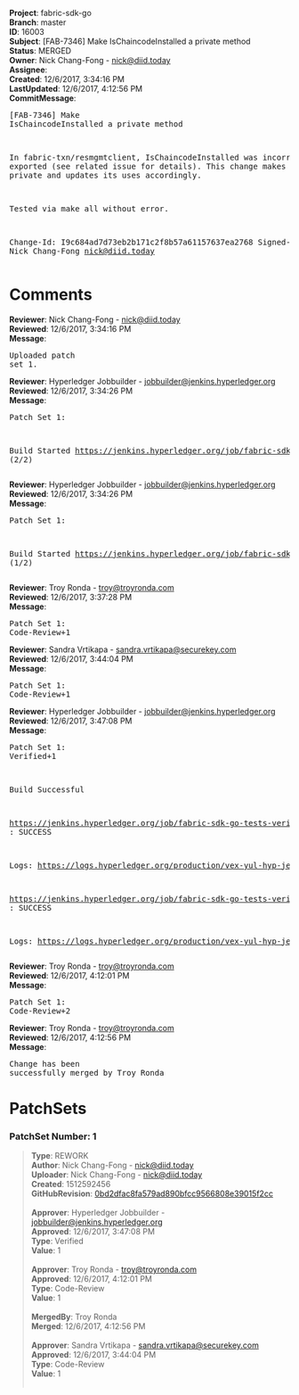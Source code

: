 <strong>Project</strong>: fabric-sdk-go<br><strong>Branch</strong>: master<br><strong>ID</strong>: 16003<br><strong>Subject</strong>: [FAB-7346] Make IsChaincodeInstalled a private method<br><strong>Status</strong>: MERGED<br><strong>Owner</strong>: Nick Chang-Fong - nick@diid.today<br><strong>Assignee</strong>:<br><strong>Created</strong>: 12/6/2017, 3:34:16 PM<br><strong>LastUpdated</strong>: 12/6/2017, 4:12:56 PM<br><strong>CommitMessage</strong>:<br><pre>[FAB-7346] Make IsChaincodeInstalled a private method

In fabric-txn/resmgmtclient, IsChaincodeInstalled was incorrectly
exported (see related issue for details). This change makes the method
private and updates its uses accordingly.

Tested via make all without error.

Change-Id: I9c684ad7d73eb2b171c2f8b57a61157637ea2768
Signed-off-by: Nick Chang-Fong <nick@diid.today>
</pre><h1>Comments</h1><strong>Reviewer</strong>: Nick Chang-Fong - nick@diid.today<br><strong>Reviewed</strong>: 12/6/2017, 3:34:16 PM<br><strong>Message</strong>: <pre>Uploaded patch set 1.</pre><strong>Reviewer</strong>: Hyperledger Jobbuilder - jobbuilder@jenkins.hyperledger.org<br><strong>Reviewed</strong>: 12/6/2017, 3:34:26 PM<br><strong>Message</strong>: <pre>Patch Set 1:

Build Started https://jenkins.hyperledger.org/job/fabric-sdk-go-tests-verify-s390x/766/ (2/2)</pre><strong>Reviewer</strong>: Hyperledger Jobbuilder - jobbuilder@jenkins.hyperledger.org<br><strong>Reviewed</strong>: 12/6/2017, 3:34:26 PM<br><strong>Message</strong>: <pre>Patch Set 1:

Build Started https://jenkins.hyperledger.org/job/fabric-sdk-go-tests-verify-x86_64/896/ (1/2)</pre><strong>Reviewer</strong>: Troy Ronda - troy@troyronda.com<br><strong>Reviewed</strong>: 12/6/2017, 3:37:28 PM<br><strong>Message</strong>: <pre>Patch Set 1: Code-Review+1</pre><strong>Reviewer</strong>: Sandra Vrtikapa - sandra.vrtikapa@securekey.com<br><strong>Reviewed</strong>: 12/6/2017, 3:44:04 PM<br><strong>Message</strong>: <pre>Patch Set 1: Code-Review+1</pre><strong>Reviewer</strong>: Hyperledger Jobbuilder - jobbuilder@jenkins.hyperledger.org<br><strong>Reviewed</strong>: 12/6/2017, 3:47:08 PM<br><strong>Message</strong>: <pre>Patch Set 1: Verified+1

Build Successful 

https://jenkins.hyperledger.org/job/fabric-sdk-go-tests-verify-s390x/766/ : SUCCESS

Logs: https://logs.hyperledger.org/production/vex-yul-hyp-jenkins-3/fabric-sdk-go-tests-verify-s390x/766

https://jenkins.hyperledger.org/job/fabric-sdk-go-tests-verify-x86_64/896/ : SUCCESS

Logs: https://logs.hyperledger.org/production/vex-yul-hyp-jenkins-3/fabric-sdk-go-tests-verify-x86_64/896</pre><strong>Reviewer</strong>: Troy Ronda - troy@troyronda.com<br><strong>Reviewed</strong>: 12/6/2017, 4:12:01 PM<br><strong>Message</strong>: <pre>Patch Set 1: Code-Review+2</pre><strong>Reviewer</strong>: Troy Ronda - troy@troyronda.com<br><strong>Reviewed</strong>: 12/6/2017, 4:12:56 PM<br><strong>Message</strong>: <pre>Change has been successfully merged by Troy Ronda</pre><h1>PatchSets</h1><h3>PatchSet Number: 1</h3><blockquote><strong>Type</strong>: REWORK<br><strong>Author</strong>: Nick Chang-Fong - nick@diid.today<br><strong>Uploader</strong>: Nick Chang-Fong - nick@diid.today<br><strong>Created</strong>: 1512592456<br><strong>GitHubRevision</strong>: [0bd2dfac8fa579ad890bfcc9566808e39015f2cc](https://github.com/hyperledger/fabric-sdk-go/commit/0bd2dfac8fa579ad890bfcc9566808e39015f2cc)<br><br><strong>Approver</strong>: Hyperledger Jobbuilder - jobbuilder@jenkins.hyperledger.org<br><strong>Approved</strong>: 12/6/2017, 3:47:08 PM<br><strong>Type</strong>: Verified<br><strong>Value</strong>: 1<br><br><strong>Approver</strong>: Troy Ronda - troy@troyronda.com<br><strong>Approved</strong>: 12/6/2017, 4:12:01 PM<br><strong>Type</strong>: Code-Review<br><strong>Value</strong>: 1<br><br><strong>MergedBy</strong>: Troy Ronda<br><strong>Merged</strong>: 12/6/2017, 4:12:56 PM<br><br><strong>Approver</strong>: Sandra Vrtikapa - sandra.vrtikapa@securekey.com<br><strong>Approved</strong>: 12/6/2017, 3:44:04 PM<br><strong>Type</strong>: Code-Review<br><strong>Value</strong>: 1<br><br></blockquote>